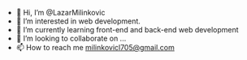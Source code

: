 - 👋 Hi, I’m @LazarMilinkovic
- 👀 I’m interested in web development.
- 🌱 I’m currently learning front-end  and back-end web development
- 💞️ I’m looking to collaborate on ...
- 📫 How to reach me milinkovicl705@gmail.com

<!---
LazarMilinkovic/LazarMilinkovic is a ✨ special ✨ repository because its `README.md` (this file) appears on your GitHub profile.
You can click the Preview link to take a look at your changes.
--->
